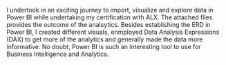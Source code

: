 I undertook in an exciting journey to import, visualize and explore data in Power BI while undertaking my certification with ALX. The attached files provides the outcome of the analsytics. Besides establishing the ERD in Power BI, I created different visuals, enmployed Data Analysis Expressions (DAX) to get more of the analytics and generally made the data more informative. No doubt, Power BI is such an interesting tool to use for Business Intelligence and Analytics.
